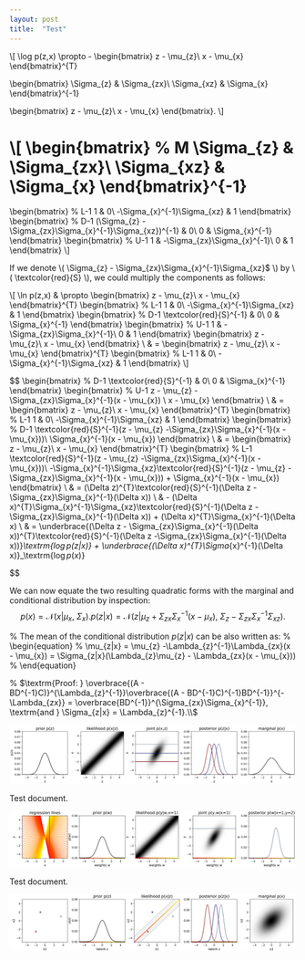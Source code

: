 ```yaml
---
layout: post
title:  "Test"
---
```


\\[
\log p(z,x) \propto -
\begin{bmatrix}
z - \mu_{z}\\
x - \mu_{x}
\end{bmatrix}^{T}

\begin{bmatrix}
\Sigma_{z} & \Sigma_{zx}\\
\Sigma_{xz} & \Sigma_{x}
\end{bmatrix}^{-1}

\begin{bmatrix}
z - \mu_{z}\\
x - \mu_{x}
\end{bmatrix}.
\\]

\\[
\begin{bmatrix} % M
\Sigma_{z} & \Sigma_{zx}\\
\Sigma_{xz} & \Sigma_{x}
\end{bmatrix}^{-1}
=
\begin{bmatrix} % L-1
1 & 0\\
-\Sigma_{x}^{-1}\Sigma_{xz} & 1
\end{bmatrix}
\begin{bmatrix} % D-1
(\Sigma_{z} - \Sigma_{zx}\Sigma_{x}^{-1}\Sigma_{xz})^{-1} & 0\\
0 & \Sigma_{x}^{-1}
\end{bmatrix}
\begin{bmatrix} % U-1
1 & -\Sigma_{zx}\Sigma_{x}^{-1}\\
0 & 1
\end{bmatrix}
\\]

If we denote \\( \Sigma_{z} - \Sigma_{zx}\Sigma_{x}^{-1}\Sigma_{xz}$ \\) by  \\( \textcolor{red}{S} \\), we could multiply the components as follows:

\\[
\ln p(z,x) & \propto
\begin{bmatrix}
z - \mu_{z}\\
x - \mu_{x}
\end{bmatrix}^{T}
\begin{bmatrix} % L-1
1 & 0\\
-\Sigma_{x}^{-1}\Sigma_{xz} & 1
\end{bmatrix}
\begin{bmatrix} % D-1
\textcolor{red}{S}^{-1} & 0\\
0 & \Sigma_{x}^{-1}
\end{bmatrix}
\begin{bmatrix} % U-1
1 & -\Sigma_{zx}\Sigma_{x}^{-1}\\
0 & 1
\end{bmatrix}
\begin{bmatrix}
z - \mu_{z}\\
x - \mu_{x}
\end{bmatrix} \\
& =
\begin{bmatrix}
z - \mu_{z}\\
x - \mu_{x}
\end{bmatrix}^{T}
\begin{bmatrix} % L-1
1 & 0\\
-\Sigma_{x}^{-1}\Sigma_{xz} & 1
\end{bmatrix}
\\]

$$
\begin{bmatrix} % D-1
\textcolor{red}{S}^{-1} & 0\\
0 & \Sigma_{x}^{-1}
\end{bmatrix}
\begin{bmatrix} % U-1
z - \mu_{z} -\Sigma_{zx}\Sigma_{x}^{-1}(x - \mu_{x}) \\
x - \mu_{x}
\end{bmatrix} \\
& =
\begin{bmatrix}
z - \mu_{z}\\
x - \mu_{x}
\end{bmatrix}^{T}
\begin{bmatrix} % L-1
1 & 0\\
-\Sigma_{x}^{-1}\Sigma_{xz} & 1
\end{bmatrix}
\begin{bmatrix} % D-1
\textcolor{red}{S}^{-1}(z - \mu_{z} -\Sigma_{zx}\Sigma_{x}^{-1}(x - \mu_{x}))\\
\Sigma_{x}^{-1}(x - \mu_{x})
\end{bmatrix} \\
& =
\begin{bmatrix}
z - \mu_{z}\\
x - \mu_{x}
\end{bmatrix}^{T}
\begin{bmatrix} % L-1
\textcolor{red}{S}^{-1}(z - \mu_{z} -\Sigma_{zx}\Sigma_{x}^{-1}(x - \mu_{x}))\\
-\Sigma_{x}^{-1}\Sigma_{xz}\textcolor{red}{S}^{-1}(z - \mu_{z} -\Sigma_{zx}\Sigma_{x}^{-1}(x - \mu_{x})) + \Sigma_{x}^{-1}(x - \mu_{x})
\end{bmatrix} \\ 
& =
(\Delta z)^{T}\textcolor{red}{S}^{-1}(\Delta z -\Sigma_{zx}\Sigma_{x}^{-1}(\Delta x)) \\
& - (\Delta x)^{T}\Sigma_{x}^{-1}\Sigma_{xz}\textcolor{red}{S}^{-1}(\Delta z -\Sigma_{zx}\Sigma_{x}^{-1}(\Delta x)) + (\Delta x)^{T}\Sigma_{x}^{-1}(\Delta x) \\
& =
\underbrace{(\Delta z - \Sigma_{zx}\Sigma_{x}^{-1}(\Delta x))^{T}\textcolor{red}{S}^{-1}(\Delta z -\Sigma_{zx}\Sigma_{x}^{-1}(\Delta x))}_\textrm{$\log p(z|x)$} + \underbrace{(\Delta x)^{T}\Sigma_{x}^{-1}(\Delta x)}_\textrm{$\log p(x)$}

$$

We can now equate the two resulting quadratic forms with the marginal and conditional distribution by inspection:
$$
p(x) = \mathcal{N}(x|\mu_{x},\  \Sigma_{x}).
p(z|x) = \mathcal{N}(z|\mu_{z} + \Sigma_{zx}\Sigma_{x}^{-1}(x - \mu_{x}), \ 
\Sigma_{z} - \Sigma_{zx}\Sigma_{x}^{-1}\Sigma_{xz}). 
$$

% The mean of the conditional distribution $p(z|x)$ can be also written as:
% \begin{equation}
% \mu_{z|x} = \mu_{z} -\Lambda_{z}^{-1}\Lambda_{zx}(x - \mu_{x}) =  \Sigma_{z|x}(\Lambda_{z}\mu_{z} - \Lambda_{zx}(x - \mu_{x}))
% \end{equation}

% $\textrm{Proof: } \overbrace{(A - BD^{-1}C)}^{\Lambda_{z}^{-1}}\overbrace{(A - BD^{-1}C)^{-1}BD^{-1}}^{-\Lambda_{zx}} = \overbrace{BD^{-1}}^{\Sigma_{zx}\Sigma_{x}^{-1}}, \textrm{and } \Sigma_{z|x} = \Lambda_{z}^{-1}.\\$

<img src="/assets/images/test.svg" alt="test figure">

Test document.

<img src="/assets/images/test2.svg" alt="test figure">

Test document.

<img src="/assets/images/test3.svg" alt="test figure">
